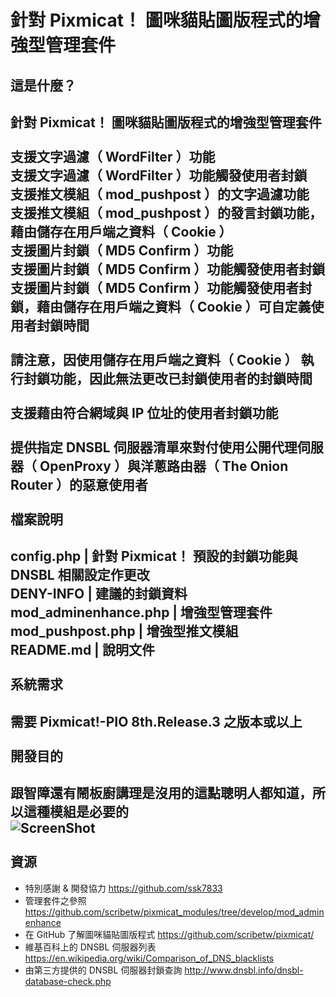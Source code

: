 針對 Pixmicat！ 圖咪貓貼圖版程式的增強型管理套件  
========

這是什麼？  
-------------
針對 Pixmicat！ 圖咪貓貼圖版程式的增強型管理套件  
<br>
支援文字過濾（ WordFilter ）功能  
支援文字過濾（ WordFilter ）功能觸發使用者封鎖  
支援推文模組（ mod_pushpost ）的文字過濾功能  
支援推文模組（ mod_pushpost ）的發言封鎖功能，藉由儲存在用戶端之資料（ Cookie ）  
支援圖片封鎖（ MD5 Confirm ）功能  
支援圖片封鎖（ MD5 Confirm ）功能觸發使用者封鎖  
支援圖片封鎖（ MD5 Confirm ）功能觸發使用者封鎖，藉由儲存在用戶端之資料（ Cookie ）可自定義使用者封鎖時間  
<br>
請注意，因使用儲存在用戶端之資料（ Cookie ） 執行封鎖功能，因此無法更改已封鎖使用者的封鎖時間  
<br>
支援藉由符合網域與 IP 位址的使用者封鎖功能  
<br>
提供指定 DNSBL 伺服器清單來對付使用公開代理伺服器（ OpenProxy ）與洋蔥路由器（ The Onion Router ）的惡意使用者  
<br>
檔案說明
---------
config.php | 針對 Pixmicat！ 預設的封鎖功能與 DNSBL 相關設定作更改  
DENY-INFO | 建議的封鎖資料  
mod_adminenhance.php | 增強型管理套件  
mod_pushpost.php | 增強型推文模組  
README.md | 說明文件  
<br>
系統需求
------------
需要 Pixmicat!-PIO 8th.Release.3 之版本或以上  
<br>
開發目的
---------
跟智障還有鬧板廚講理是沒用的這點聰明人都知道，所以這種模組是必要的  
![ScreenShot](http://i.imgur.com/uVkyMfN.gif)  
<br>
資源
---------
- 特別感謝 & 開發協力 https://github.com/ssk7833<br>
- 管理套件之參照 https://github.com/scribetw/pixmicat_modules/tree/develop/mod_adminenhance  
- 在 GitHub 了解圖咪貓貼圖版程式 https://github.com/scribetw/pixmicat/  
- 維基百科上的 DNSBL 伺服器列表 https://en.wikipedia.org/wiki/Comparison_of_DNS_blacklists 
- 由第三方提供的 DNSBL 伺服器封鎖查詢 http://www.dnsbl.info/dnsbl-database-check.php